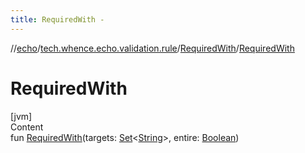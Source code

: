 ```yaml
---
title: RequiredWith -
---
```

//[echo](../../index.md)/[tech.whence.echo.validation.rule](../index.md)/[RequiredWith](index.md)/[RequiredWith](-required-with.md)



# RequiredWith  
[jvm]  
Content  
fun [RequiredWith](-required-with.md)(targets: [Set](https://kotlinlang.org/api/latest/jvm/stdlib/kotlin.collections/-set/index.html)<[String](https://kotlinlang.org/api/latest/jvm/stdlib/kotlin/-string/index.html)>, entire: [Boolean](https://kotlinlang.org/api/latest/jvm/stdlib/kotlin/-boolean/index.html))  



